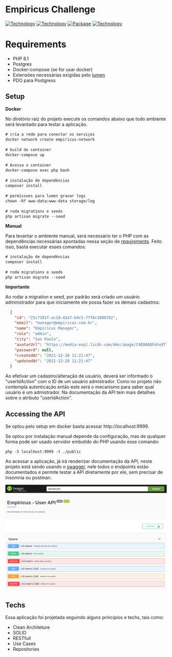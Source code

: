 # Empiricus Challenge

[![Technology][php-image]][php-url]
[![Technology][lumen-image]][lumen-url]
[![Package][swagger-image]][swagger-url]
[![Technology][docker-image]][docker-url]

[php-url]: https://www.php.net/
[php-image]: https://img.shields.io/badge/PHP-blue?style=for-the-badge&logo=PHP&logoColor=white

[lumen-url]: https://lumen.laravel.com
[lumen-image]: https://img.shields.io/badge/Lumen-red?style=for-the-badge&logo=Laravel&logoColor=black

[nestjs-url]: https://nestjs.com
[nestjs-image]: https://img.shields.io/badge/nestjs-black?style=for-the-badge&logo=NestJS&logoColor=red

[swagger-url]: https://swagger.io/
[swagger-image]: https://img.shields.io/badge/Swagger-green?style=for-the-badge&logo=Swagger&logoColor=black

[docker-url]: https://www.docker.com/
[docker-image]: https://img.shields.io/badge/Docker-blue?style=for-the-badge&logo=Docker&logoColor=white

[redis-url]: https://redis.io/
[redis-image]: https://img.shields.io/badge/Redis-red?style=for-the-badge&logo=Redis&logoColor=white

[amazon-sqs-url]: https://aws.amazon.com/pt/sqs
[amazon-sqs-image]: https://img.shields.io/badge/amazon.sqs-yellow?style=for-the-badge&logo=amazon&logoColor=black

[jest-url]: https://jestjs.io/pt-BR/
[jest-image]: https://img.shields.io/badge/jest-red?style=for-the-badge&logo=jest&logoColor=black


# Requirements
 - PHP 8.1
 - Postgres
 - Docker-compose (se for usar docker)
 - Extensões necessárias exigidas pelo [lumen](https://lumen.laravel.com/docs/8.x#server-requirements)
 - PDO para Postgress

## Setup

**Docker**

No diretório raíz do projeto execute os comandos abaixo que todo ambiente será levantado para testar a aplicação.

```shell
# cria a rede para conectar os serviços
docker network create empiricus-network

# build do container
docker-compose up

# Acessa o container
docker-compose exec php bash

# instalação de dependências
composer install

# permissoes para lumen gravar logs
chown -Rf www-data:www-data storage/log

# roda migrations e seeds
php artisan migrate --seed

```

**Manual**

Para levantar o ambiente manual, será necessário ter o PHP com as dependências necessárias apontadas nessa seção de [requirements](#Requirements). Feito isso, basta executar esses comandos:

```shell
# instalação de dependências
composer install

# roda migrations e seeds
php artisan migrate --seed
```

**Importante**

Ao rodar a migration e seed, por padrão será criado um usuário administrador para que iniciamente ele possa fazer os demais cadastros:


```json
  {
    "id": "25c7181f-ac18-42a7-bdc5-77f8c1086f02",
    "email": "manager@empiricus.com.br",
    "name": "Empiricus Manager",
    "role": "admin",
    "city": "Sao Paulo",
    "avatarUrl": "https://media-exp1.licdn.com/dms/image/C4E0BAQFohx9TfH3oKQ/company-logo_200_200/0/1639485203157?e=1648684800&v=beta&t=POmaJYbekbOwDqD_Vp4vVNHNNnF0SzKxjvRh9Hp1-1g",
    "password": null,
    "createdAt": "2021-12-28 11:21:47",
    "updatedAt": "2021-12-28 11:21:47"
  }
```
Ao efetivar um cadastro/alteração de usuário, deverá ser informado o "userIdAction" com o ID de um usuário admistrador.
Como no projeto não contempla autenticação então este será o mecanismo para saber qual usuário é um admistrador. Na documentação da API tem mais detalhes sobre o atributo "userIdAction".

## Accessing the API

Se optou pelo setup em docker basta acessar http://localhost:9999.

Se optou por instalação manual depende da configuração, mas de qualquer forma pode ser usado servidor embutido do PHP usando esse comando:

```shell
php -S localhost:9999 -t ./public
```

Ao acessar a aplicação, já irá renderizar documentação da API, neste projeto está sendo usando o [swagger](https://swagger.io), nele todos o endpoints estão documentados e permite testar a API diretamente por ele, sem precisar de insomnia ou postman.

![image info](./resources/img/swagger1.png)

## Techs

Essa aplicação foi projetada seguindo alguns princípios e techs, tais como:

- Clean Architeture
- SOLID
- RESTfull
- Use Cases
- Repositories


